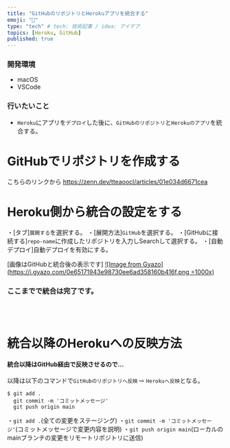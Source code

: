 ```yaml
---
title: "GitHubのリポジトリとHerokuアプリを統合する"
emoji: "📁"
type: "tech" # tech: 技術記事 / idea: アイデア
topics: [Heroku, GitHub]
published: true
---
```

### 開発環境
- macOS
- VSCode

### 行いたいこと
- `Heroku`にアプリを`デプロイ`した後に、`GitHubのリポジトリ`と`Herokuのアプリ`を統合する。


# GitHubでリポジトリを作成する
こちらのリンクから
https://zenn.dev/tteaoocl/articles/01e034d6671cea

# Heroku側から統合の設定をする
・[タブ]`展開する`を選択する。
・[展開方法]`GitHub`を選択する。
・[GitHubに接続する]`repo-name`に作成したリポジトリを入力しSearchして選択する。
・[自動デプロイ]自動デプロイを有効にする。

[画像はGitHubと統合後の表示です]
[![Image from Gyazo](https://i.gyazo.com/0e65171943e98730ee6ad358160b416f.png =1000x)](https://gyazo.com/0e65171943e98730ee6ad358160b416f)

### ここまでで統合は完了です。
<br>
<br>

# 統合以降のHerokuへの反映方法
#### 統合以降はGitHub経由で反映させるので...
以降は以下のコマンドで`GitHubのリポジトリへ反映` ⇨ `Herokuへ反映`となる。
```:ターミナル
$ git add .
  git commit -m 'コミットメッセージ'
  git push origin main
```
・`git add .`(全ての変更をステージング)
・`git commit -m 'コミットメッセージ'`(コミットメッセージで変更内容を説明)
・`git push origin main`(ローカルの mainブランチの変更をリモートリポジトリに送信)
